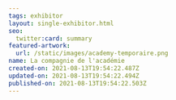 ```yaml
---
tags: exhibitor
layout: single-exhibitor.html
seo:
  twitter:card: summary
featured-artwork:
  url: /static/images/academy-temporaire.png
name: La compagnie de l'académie
created-on: 2021-08-13T19:54:22.487Z
updated-on: 2021-08-13T19:54:22.494Z
published-on: 2021-08-13T19:54:22.503Z
---
```


